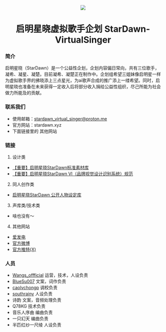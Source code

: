 <div align="center">
  <img src = 'https://s3.bmp.ovh/imgs/2023/08/11/56d20302679013a4.png' >
<h1>启明星晓虚拟歌手企划 StarDawn-VirtualSinger</h1>
</div>

### 简介

启明星晓（StarDawn）是一个公益性企划，企划内容偏日常向，共有三位歌手，凝希、凝星、凝楚。目前凝希、凝楚正在制作中。企划组希望三姐妹像启明星一样为虚拟歌手界的拂晓添上三点星光，为ai歌声合成的推广添上一缕希望。同时，启明星晓也准备在未来获得一定收入后将部分收入捐给公益性组织，尽己所能为社会做力所能及的贡献。

### 联系我们

- 使用邮箱：stardawn_virtual_singer@proton.me
- 官方网站：stardawn.xyz
- 下面链接里的 其他网站

### 链接

1. 设计类

- [【重要】启明星晓StarDawn标准素材库](https://github.com/StarDawn-VirtualSinger/clip-library)
- [【重要】启明星晓StarDawn VI（品牌视觉设计识别系统）规范](https://github.com/StarDawn-VirtualSinger/VI-norms)

2. 同人创作类

- [启明星晓StarDawn 公开人物设定库](https://github.com/StarDawn-VirtualSinger/character-set)

3. 声库类/技术类

- 啥也没有～

4. 其他网站

- [爱发电](https://afdian.net/a/starteam)
- [官方微博](https://weibo.com/stardawn)
- [官方推特(X)](https://twitter.com/StarDawnTeam)

### 人员

- [Wangs_offficial](https://github.com/Wangs-official) 运营，技术，人设负责
- [BlueSu007](https://github.com/BlueSu007) 文案，词作负责
- [caolvchongp](https://github.com/caolvchongp) 调校负责
- [southrainy](https://github.com/southrainy) 人设负责
- 诗韵 文案，音频处理负责
- Q78KG 技术负责
- 音乐人序曲 编曲负责
- 一只幻天 编曲负责
- 半匹红纱一尺绫 人设负责
